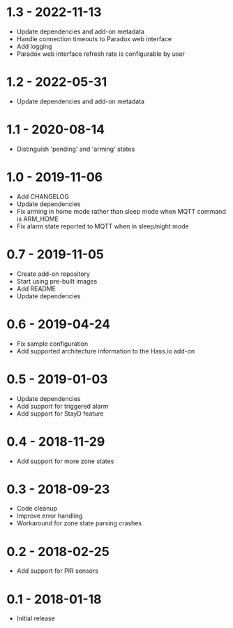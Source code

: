 # 1.3 - 2022-11-13
- Update dependencies and add-on metadata
- Handle connection timeouts to Paradox web interface
- Add logging
- Paradox web interface refresh rate is configurable by user

# 1.2 - 2022-05-31
- Update dependencies and add-on metadata

# 1.1 - 2020-08-14
- Distinguish 'pending' and 'arming' states

# 1.0 - 2019-11-06
- Add CHANGELOG
- Update dependencies
- Fix arming in home mode rather than sleep mode when MQTT command is ARM_HOME
- Fix alarm state reported to MQTT when in sleep/night mode

# 0.7 - 2019-11-05
- Create add-on repository
- Start using pre-built images
- Add README
- Update dependencies

# 0.6 - 2019-04-24
- Fix sample configuration
- Add supported architecture information to the Hass.io add-on

# 0.5 - 2019-01-03
- Update dependencies
- Add support for triggered alarm
- Add support for StayD feature

# 0.4 - 2018-11-29
- Add support for more zone states

# 0.3 - 2018-09-23
- Code cleanup
- Improve error handling
- Workaround for zone state parsing crashes

# 0.2 - 2018-02-25
- Add support for PIR sensors

# 0.1 - 2018-01-18
- Initial release
